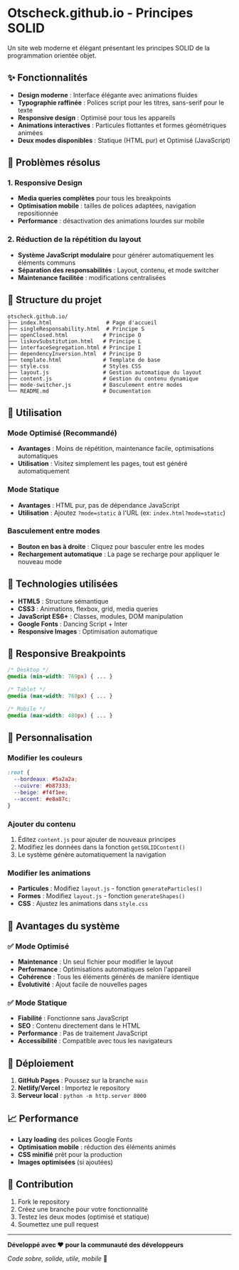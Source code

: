 # Otscheck.github.io - Principes SOLID

Un site web moderne et élégant présentant les principes SOLID de la programmation orientée objet.

## ✨ Fonctionnalités

- **Design moderne** : Interface élégante avec animations fluides
- **Typographie raffinée** : Polices script pour les titres, sans-serif pour le texte
- **Responsive design** : Optimisé pour tous les appareils
- **Animations interactives** : Particules flottantes et formes géométriques animées
- **Deux modes disponibles** : Statique (HTML pur) et Optimisé (JavaScript)

## 🎯 Problèmes résolus

### 1. Responsive Design
- **Media queries complètes** pour tous les breakpoints
- **Optimisation mobile** : tailles de polices adaptées, navigation repositionnée
- **Performance** : désactivation des animations lourdes sur mobile

### 2. Réduction de la répétition du layout
- **Système JavaScript modulaire** pour générer automatiquement les éléments communs
- **Séparation des responsabilités** : Layout, contenu, et mode switcher
- **Maintenance facilitée** : modifications centralisées

## 📁 Structure du projet

```
otscheck.github.io/
├── index.html                 # Page d'accueil
├── singleResponsability.html  # Principe S
├── openClosed.html           # Principe O
├── liskovSubstitution.html   # Principe L
├── interfaceSegregation.html # Principe I
├── dependencyInversion.html  # Principe D
├── template.html             # Template de base
├── style.css                 # Styles CSS
├── layout.js                 # Gestion automatique du layout
├── content.js                # Gestion du contenu dynamique
├── mode-switcher.js          # Basculement entre modes
└── README.md                 # Documentation
```

## 🚀 Utilisation

### Mode Optimisé (Recommandé)
- **Avantages** : Moins de répétition, maintenance facile, optimisations automatiques
- **Utilisation** : Visitez simplement les pages, tout est généré automatiquement

### Mode Statique
- **Avantages** : HTML pur, pas de dépendance JavaScript
- **Utilisation** : Ajoutez `?mode=static` à l'URL (ex: `index.html?mode=static`)

### Basculement entre modes
- **Bouton en bas à droite** : Cliquez pour basculer entre les modes
- **Rechargement automatique** : La page se recharge pour appliquer le nouveau mode

## 🎨 Technologies utilisées

- **HTML5** : Structure sémantique
- **CSS3** : Animations, flexbox, grid, media queries
- **JavaScript ES6+** : Classes, modules, DOM manipulation
- **Google Fonts** : Dancing Script + Inter
- **Responsive Images** : Optimisation automatique

## 📱 Responsive Breakpoints

```css
/* Desktop */
@media (min-width: 769px) { ... }

/* Tablet */
@media (max-width: 768px) { ... }

/* Mobile */
@media (max-width: 480px) { ... }
```

## 🔧 Personnalisation

### Modifier les couleurs
```css
:root {
  --bordeaux: #5a2a2a;
  --cuivre: #b87333;
  --beige: #f4f1ee;
  --accent: #e8a87c;
}
```

### Ajouter du contenu
1. Éditez `content.js` pour ajouter de nouveaux principes
2. Modifiez les données dans la fonction `getSOLIDContent()`
3. Le système génère automatiquement la navigation

### Modifier les animations
- **Particules** : Modifiez `layout.js` - fonction `generateParticles()`
- **Formes** : Modifiez `layout.js` - fonction `generateShapes()`
- **CSS** : Ajustez les animations dans `style.css`

## 🌟 Avantages du système

### ✅ Mode Optimisé
- **Maintenance** : Un seul fichier pour modifier le layout
- **Performance** : Optimisations automatiques selon l'appareil
- **Cohérence** : Tous les éléments générés de manière identique
- **Évolutivité** : Ajout facile de nouvelles pages

### ✅ Mode Statique
- **Fiabilité** : Fonctionne sans JavaScript
- **SEO** : Contenu directement dans le HTML
- **Performance** : Pas de traitement JavaScript
- **Accessibilité** : Compatible avec tous les navigateurs

## 🚀 Déploiement

1. **GitHub Pages** : Poussez sur la branche `main`
2. **Netlify/Vercel** : Importez le repository
3. **Serveur local** : `python -m http.server 8000`

## 📈 Performance

- **Lazy loading** des polices Google Fonts
- **Optimisation mobile** : réduction des éléments animés
- **CSS minifié** prêt pour la production
- **Images optimisées** (si ajoutées)

## 🤝 Contribution

1. Fork le repository
2. Créez une branche pour votre fonctionnalité
3. Testez les deux modes (optimisé et statique)
4. Soumettez une pull request

---

**Développé avec ❤️ pour la communauté des développeurs**

*Code sobre, solide, utile, mobile* 🚀
